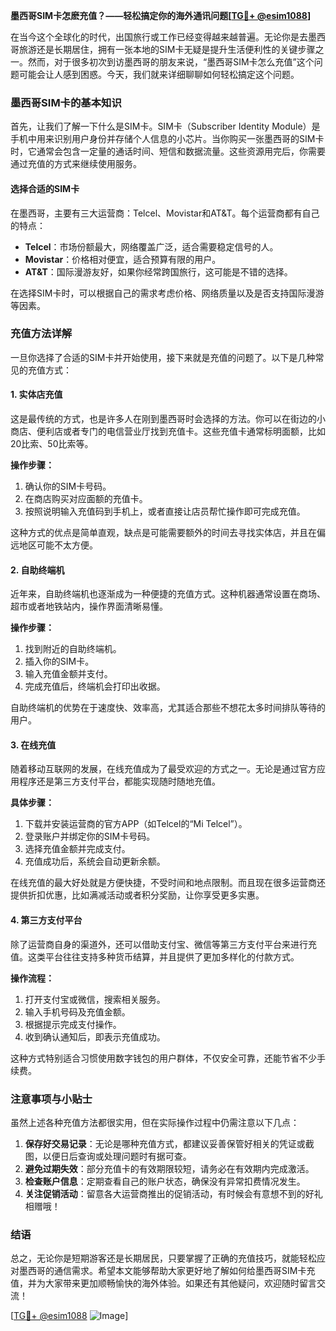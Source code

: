 **墨西哥SIM卡怎麽充值？——轻松搞定你的海外通讯问题[[TG💪+ @esim1088](https://t.me/s/esim1088)]**

在当今这个全球化的时代，出国旅行或工作已经变得越来越普遍。无论你是去墨西哥旅游还是长期居住，拥有一张本地的SIM卡无疑是提升生活便利性的关键步骤之一。然而，对于很多初次到访墨西哥的朋友来说，“墨西哥SIM卡怎么充值”这个问题可能会让人感到困惑。今天，我们就来详细聊聊如何轻松搞定这个问题。

### 墨西哥SIM卡的基本知识

首先，让我们了解一下什么是SIM卡。SIM卡（Subscriber Identity Module）是手机中用来识别用户身份并存储个人信息的小芯片。当你购买一张墨西哥的SIM卡时，它通常会包含一定量的通话时间、短信和数据流量。这些资源用完后，你需要通过充值的方式来继续使用服务。

#### 选择合适的SIM卡

在墨西哥，主要有三大运营商：Telcel、Movistar和AT&T。每个运营商都有自己的特点：

- **Telcel**：市场份额最大，网络覆盖广泛，适合需要稳定信号的人。
- **Movistar**：价格相对便宜，适合预算有限的用户。
- **AT&T**：国际漫游友好，如果你经常跨国旅行，这可能是不错的选择。

在选择SIM卡时，可以根据自己的需求考虑价格、网络质量以及是否支持国际漫游等因素。

### 充值方法详解

一旦你选择了合适的SIM卡并开始使用，接下来就是充值的问题了。以下是几种常见的充值方式：

#### 1. 实体店充值

这是最传统的方式，也是许多人在刚到墨西哥时会选择的方法。你可以在街边的小商店、便利店或者专门的电信营业厅找到充值卡。这些充值卡通常标明面额，比如20比索、50比索等。

**操作步骤：**
1. 确认你的SIM卡号码。
2. 在商店购买对应面额的充值卡。
3. 按照说明输入充值码到手机上，或者直接让店员帮忙操作即可完成充值。

这种方式的优点是简单直观，缺点是可能需要额外的时间去寻找实体店，并且在偏远地区可能不太方便。

#### 2. 自助终端机

近年来，自助终端机也逐渐成为一种便捷的充值方式。这种机器通常设置在商场、超市或者地铁站内，操作界面清晰易懂。

**操作步骤：**
1. 找到附近的自助终端机。
2. 插入你的SIM卡。
3. 输入充值金额并支付。
4. 完成充值后，终端机会打印出收据。

自助终端机的优势在于速度快、效率高，尤其适合那些不想花太多时间排队等待的用户。

#### 3. 在线充值

随着移动互联网的发展，在线充值成为了最受欢迎的方式之一。无论是通过官方应用程序还是第三方支付平台，都能实现随时随地充值。

**具体步骤：**
1. 下载并安装运营商的官方APP（如Telcel的“Mi Telcel”）。
2. 登录账户并绑定你的SIM卡号码。
3. 选择充值金额并完成支付。
4. 充值成功后，系统会自动更新余额。

在线充值的最大好处就是方便快捷，不受时间和地点限制。而且现在很多运营商还提供折扣优惠，比如满减活动或者积分奖励，让你享受更多实惠。

#### 4. 第三方支付平台

除了运营商自身的渠道外，还可以借助支付宝、微信等第三方支付平台来进行充值。这类平台往往支持多种货币结算，并且提供了更加多样化的付款方式。

**操作流程：**
1. 打开支付宝或微信，搜索相关服务。
2. 输入手机号码及充值金额。
3. 根据提示完成支付操作。
4. 收到确认通知后，即表示充值成功。

这种方式特别适合习惯使用数字钱包的用户群体，不仅安全可靠，还能节省不少手续费。

### 注意事项与小贴士

虽然上述各种充值方法都很实用，但在实际操作过程中仍需注意以下几点：

1. **保存好交易记录**：无论是哪种充值方式，都建议妥善保管好相关的凭证或截图，以便日后查询或处理问题时有据可查。
2. **避免过期失效**：部分充值卡的有效期限较短，请务必在有效期内完成激活。
3. **检查账户信息**：定期查看自己的账户状态，确保没有异常扣费情况发生。
4. **关注促销活动**：留意各大运营商推出的促销活动，有时候会有意想不到的好礼相赠哦！

### 结语

总之，无论你是短期游客还是长期居民，只要掌握了正确的充值技巧，就能轻松应对墨西哥的通信需求。希望本文能够帮助大家更好地了解如何给墨西哥SIM卡充值，并为大家带来更加顺畅愉快的海外体验。如果还有其他疑问，欢迎随时留言交流！

[[TG💪+ @esim1088](https://t.me/s/esim1088) ![Image](https://i.postimg.cc/4NQfJmqS/Snipaste-2025-05-13-00-14-12.png)]